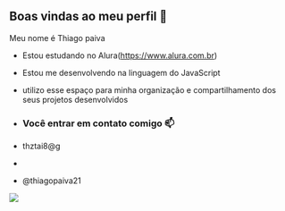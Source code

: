 ## Boas vindas ao meu perfil 💙

Meu nome é Thiago paiva

- Estou estudando no Alura(https://www.alura.com.br)
- Estou me desenvolvendo na linguagem do JavaScript
- utilizo esse espaço para minha organização e compartilhamento dos seus projetos desenvolvidos

- ### Você entrar em contato comigo 📫

- thztai8@g
- 
- @thiagopaiva21

![](https://media1.tenor.com/m/opEBWw0uddoAAAAC/umm.gif)

